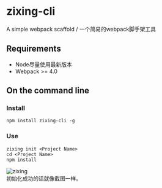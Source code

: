 # zixing-cli
A simple webpack scaffold / 一个简易的webpack脚手架工具
## Requirements
* Node尽量使用最新版本
* Webpack >= 4.0

## On the command line
### Install
```
npm install zixing-cli -g
```
### Use
```
zixing init <Project Name>
cd <Project Name>
npm install
```
![zixing](http://118.24.121.86/file/1562900222(1).jpg) <br>
初始化成功的话就像截图一样。
